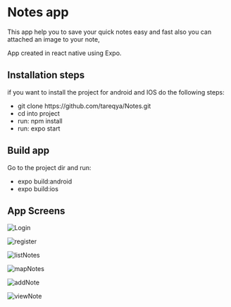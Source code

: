 <h1> Notes app </h1>

This app help you to save your quick notes easy and fast also you can attached an image to your note,

App created in react native using Expo.

<h2> Installation steps </h2>
if you want to install the project for android and IOS
do the following steps: 
<ul>
  <li>  git clone https://github.com/tareqya/Notes.git </li>
  <li>cd into project </li>
  <li>run: npm install </li>
  <li> run: expo start</li>
</ul>

<h2> Build app </h2>
<p> Go to the project dir and run: </p>
<ul>
  <li> expo build:android</li>
  <li> expo build:ios </li>
</ul>

<h2> App Screens </h2>

![Login](https://user-images.githubusercontent.com/35847896/158899153-3b34b583-0528-4428-880c-d3a0883fa2f8.png)

![register](https://user-images.githubusercontent.com/35847896/158899274-b3e94802-9687-4740-9aaf-39e95687799f.png)

![listNotes](https://user-images.githubusercontent.com/35847896/158899350-b0ad2fb7-1e9b-4f04-9147-3519e5e8372c.png)

![mapNotes](https://user-images.githubusercontent.com/35847896/158899412-5f27e58f-f868-419e-957a-9ad8988cd483.png)

![addNote](https://user-images.githubusercontent.com/35847896/158899465-b0db2761-d78b-4e60-8cc5-910f9e263632.png)

![viewNote](https://user-images.githubusercontent.com/35847896/158899532-c48ce33c-ea68-4bd0-95b9-bc9e632e1370.png)
